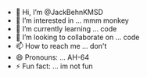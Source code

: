 - 👋 Hi, I’m @JackBehnKMSD
- 👀 I’m interested in ... mmm monkey
- 🌱 I’m currently learning ... code
- 💞️ I’m looking to collaborate on ... code
- 📫 How to reach me ... don't
- 😄 Pronouns: ... AH-64
- ⚡ Fun fact: ... im not fun

<!---
JackBehnKMSD/JackBehnKMSD is a ✨ special ✨ repository because its `README.md` (this file) appears on your GitHub profile.
You can click the Preview link to take a look at your changes.
--->
